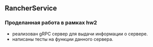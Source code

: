 ## RancherService

### Проделанная работа в рамках hw2
* реализован gRPC сервер для выдачи информации о сервере.
* написаны тесты на функции данного сервера.
